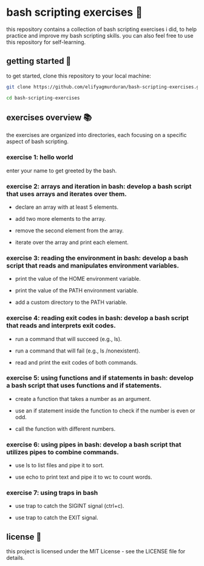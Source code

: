 # bash scripting exercises 🚀

this repository contains a collection of bash scripting exercises i did, to help practice and improve my bash scripting skills.
you can also feel free to use this repository for self-learning.

## getting started 🏁

to get started, clone this repository to your local machine:

```bash
git clone https://github.com/elifyagmurduran/bash-scripting-exercises.git

cd bash-scripting-exercises
```

## exercises overview 📚

the exercises are organized into directories, each focusing on a specific aspect of bash scripting.
### exercise 1: hello world

enter your name to get greeted by the bash.

### exercise 2: arrays and iteration in bash: develop a bash script that uses arrays and iterates over them.

- declare an array with at least 5 elements.

- add two more elements to the array.

- remove the second element from the array.

- iterate over the array and print each element.

### exercise 3: reading the environment in bash: develop a bash script that reads and manipulates environment variables.

- print the value of the HOME environment variable.

- print the value of the PATH environment variable.

- add a custom directory to the PATH variable.

### exercise 4: reading exit codes in bash: develop a bash script that reads and interprets exit codes.

- run a command that will succeed (e.g., ls).

- run a command that will fail (e.g., ls /nonexistent).

- read and print the exit codes of both commands.

### exercise 5: using functions and if statements in bash: develop a bash script that uses functions and if statements.

- create a function that takes a number as an argument.

- use an if statement inside the function to check if the number is even or odd.

- call the function with different numbers.

### exercise 6: using pipes in bash: develop a bash script that utilizes pipes to combine commands.

- use ls to list files and pipe it to sort.

- use echo to print text and pipe it to wc to count words.

### exercise 7: using traps in bash

- use trap to catch the SIGINT signal (ctrl+c).

- use trap to catch the EXIT signal.

## license 📝

this project is licensed under the MIT License - see the LICENSE file for details.
